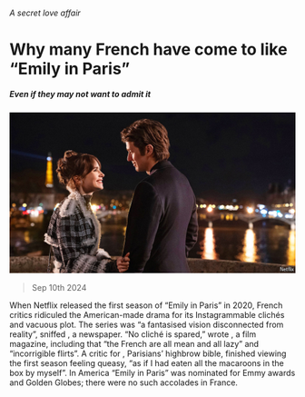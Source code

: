 ###### A secret love affair

# Why many French have come to like “Emily in Paris” 

##### Even if they may not want to admit it 

![image](images/20240914_CUP001.jpg) 

> Sep 10th 2024 

When Netflix released the first season of “Emily in Paris” in 2020, French critics ridiculed the American-made drama for its Instagrammable clichés and vacuous plot. The series was “a fantasised vision disconnected from reality”, sniffed , a newspaper. “No cliché is spared,” wrote , a film magazine, including that “the French are all mean and all lazy” and “incorrigible flirts”. A critic for , Parisians’ highbrow bible, finished viewing the first season feeling queasy, “as if I had eaten all the macaroons in the box by myself”. In America “Emily in Paris” was nominated for Emmy awards and Golden Globes; there were no such accolades in France. 

